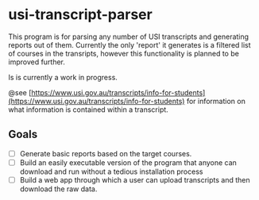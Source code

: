 # usi-transcript-parser

This program is for parsing any number of USI transcripts and generating reports out of them. Currently the only 'report' it generates is a filtered list of courses in the transripts, however this functionality is planned to be improved further.

Is is currently a work in progress.

@see [https://www.usi.gov.au/transcripts/info-for-students](https://www.usi.gov.au/transcripts/info-for-students) for information on what information is contained within a transcript.

## Goals

- [ ] Generate basic reports based on the target courses.
- [ ] Build an easily executable version of the program that anyone can download and run without a tedious installation process
- [ ] Build a web app through which a user can upload transcripts and then download the raw data.
